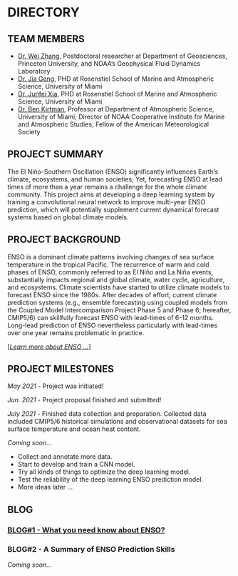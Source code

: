 # DIRECTORY

## TEAM MEMBERS
- [Dr. Wei Zhang](https://weizh.weebly.com), Postdoctoral researcher at Department of Geosciences, Princeton University, and NOAA’s Geophysical Fluid Dynamics Laboratory 
- [Dr. Jia Geng](https://www.linkedin.com/in/jia-geng/), PHD at Rosenstiel School of Marine and Atmospheric Science, University of Miami
- [Dr. Junfei Xia](https://www.junfeixia.com), PHD at Rosenstiel School of Marine and Atmospheric Science, University of Miami
- [Dr. Ben Kirtman](https://benkirtman.weebly.com), Professor at Department of Atmospheric Science, University of Miami; Director of NOAA Cooperative Institute for Marine and Atmospheric Studies; Fellow of the American Meteorological Society


## PROJECT SUMMARY

The El Niño-Southern Oscillation (ENSO) significantly influences Earth’s climate, ecosystems, and human societies; Yet, forecasting ENSO at lead times of more than a year remains a challenge for the whole climate community. This project aims at developing a deep learning system by training a convolutional neural network to improve multi-year ENSO prediction, which will potentially supplement current dynamical forecast systems based on global climate models. 


## PROJECT BACKGROUND 

ENSO is a dominant climate patterns involving changes of sea surface temperature in the tropical Pacific. The recurrence of warm and cold phases of ENSO, commonly referred to as El Niño and La Niña events, substantially impacts regional and global climate, water cycle, agriculture, and ecosystems. Climate scientists have started to utilize climate models to forecast ENSO since the 1980s. After decades of effort, current climate prediction systems (e.g., ensemble forecasting using coupled models from the Coupled Model Intercomparison Project Phase 5 and Phase 6; hereafter, CMIP5/6) can skillfully forecast ENSO with lead-times of 6-12 months. Long-lead prediction of ENSO nevertheless particularly with lead-times over one year remains problematic in practice. 

[[_Learn more about ENSO ..._]](background.md)


## PROJECT MILESTONES

_May 2021_ - Project was initiated! 

_Jun. 2021_ - Project proposal finished and submitted! 

_July 2021_ - Finished data collection and preparation. Collected data included CMIP5/6 historical simulations and observational datasets for sea surface temperature and ocean heat content. 

*Coming soon...*
- Collect and annotate more data. 
- Start to develop and train a CNN model. 
- Try all kinds of things to optimize the deep learning model.
- Test the reliability of the deep learning ENSO prediction model. 
- More ideas later ... 


## BLOG

### [BLOG#1 - What you need know about ENSO?](background.md)

### BLOG#2 - A Summary of ENSO Prediction Skills  
*Coming soon...*
